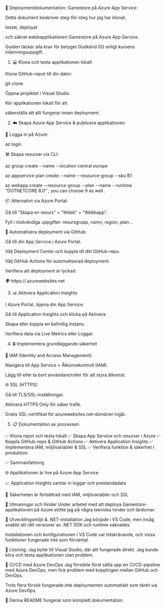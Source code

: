 🚀 Deploymentdokumentation: Gamestore på Azure App Service

Detta dokument beskriver steg-för-steg hur jag har klonat,

testat, deployat 

och säkrat webbapplikationen Gamestore på Azure App Service. 

Guiden täcker alla krav för betyget Godkänd (G) enligt kursens inlämningsuppgift.

1. 💻 Klona och testa applikationen lokalt

Klona GitHub-repot till din dator:

git clone <repo-url>

Öppna projektet i Visual Studio.

Kör applikationen lokalt för att 

säkerställa att allt fungerar innan deployment.

2. ☁️ Skapa Azure App Service & publicera applikationen
   
🔐 Logga in på Azure:

az login

🛠️ Skapa resurser via CLI:

az group create --name <resource-group> --location central europe

az appservice plan create --name <plan-name> --resource-group <resource-group> --sku B1

az webapp create --resource-group <resource-group> --plan <plan-name> --name <app-name> --runtime "DOTNETCORE:8.0" , you can choose 9 as well .

📦 Alternativt via Azure Portal:

Gå till "Skapa en resurs" > "Webb" > "Webbapp".

Fyll i nödvändiga uppgifter: resursgrupp, namn, region, plan...

🔄 Automatisera deployment via GitHub:

Gå till din App Service i Azure Portal.

Välj Deployment Center och koppla till ditt GitHub-repo.

Välj GitHub Actions för automatiserad deployment.

Verifiera att deployment är lyckad:

🌍 https://<app-name>.azurewebsites.net

3. 📊 Aktivera Application Insights
   
I Azure Portal, öppna din App Service.

Gå till Application Insights och klicka på Aktivera.

Skapa eller koppla en befintlig instans.

Verifiera data via Live Metrics eller Loggar.

4. 🔒 Implementera grundläggande säkerhet
   
👥 IAM (Identity and Access Management):

Navigera till App Service > Åtkomstkontroll (IAM).

Lägg till eller ta bort användare/roller för att styra åtkomst.


🌐 SSL (HTTPS):

Gå till TLS/SSL-inställningar.

Aktivera HTTPS Only för säker trafik.

Gratis SSL-certifikat för azurewebsites.net-domäner ingår.

5. 📋 Dokumentation av processen
   
✅ Klona repot och testa lokalt
✅ Skapa App Service och resurser i Azure
✅ Koppla GitHub-repo & GitHub Actions
✅ Aktivera Application Insights
✅ Implementera IAM, miljövariabler & SSL
✅ Verifiera funktion & säkerhet i produktion

✅ Sammanfattning

🌐 Applikationen är live på Azure App Service

📈 Application Insights samlar in loggar och prestandadata

🔐 Säkerheten är förbättrad med IAM, miljövariabler och SSL

🚧 Utmaningar och hinder
Under arbetet med att deploya Gamestore-applikationen på Azure stötte jag på några tekniska hinder och lärdomar:

🧩 Utvecklingsmiljö & .NET-installation
Jag började i VS Code, men insåg snabbt att rätt versioner av .NET SDK och runtime saknades.

Installationen och konfigurationen i VS Code var tidskrävande, och vissa funktioner fungerade inte som förväntat.

🔄 Lösning: Jag bytte till Visual Studio, där allt fungerade direkt. Jag kunde köra och testa applikationen utan problem.

🔁 CI/CD med Azure DevOps
Jag försökte först sätta upp en CI/CD-pipeline med Azure DevOps, men fick problem med kopplingen mellan GitHub och DevOps.

Trots flera försök fungerade inte deploymenten automatiskt som tänkt via Azure DevOps.

🧾 Denna README fungerar som komplett dokumentation


 
